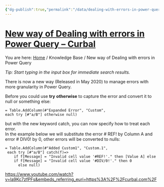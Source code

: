 ```yaml
---
{"dg-publish":true,"permalink":"/data/dealing-with-errors-in-power-query/","tags":["Data","Power_query"],"noteIcon":"","created":"2024-04-10T11:00:00","updated":"2024-04-10T15:56:00"}
---
```


# [New way of Dealing with errors in Power Query – Curbal](https://curbal.com/curbal-learning-portal/new-way-of-dealing-with-errors-in-power-query)

You are here: [Home](https://curbal.com/) / Knowledge Base / New way of Dealing with errors in Power Query

*Tip: Start typing in the input box for immediate search results.*


There is now a new way (Released in May 2020) to manage errors with more granularity in Power Query.

Before you could use **try** **otherwise** to capture the error and convert it to null or something else:

```
= Table.AddColumn(#"Expanded Error", "Custom", 
each try [#"a/B"] otherwise null)
```

but with the new keyword catch, you can now specify how to treat each error.  
In the example below we will substitute the error # REF! by Column A and error # DIV0! by 0, other errors will be converted to nulls:

```
= Table.AddColumn(#"Added Custom1", "Custom.1",
 each try [#"a/B"] catch(f)=> 
    if f[Message] = "Invalid cell value '#REF!'." then [Value A] else 
    if f[Message] = "Invalid cell value '#DIV/0!'." then 0
      else null)
```

https://www.youtube.com/watch?v=la9Kc7zfPFs&embeds_referring_euri=https%3A%2F%2Fcurbal.com%2F

